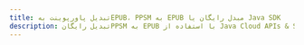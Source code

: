 ---title: تبدیل پاورپوینت بهEPUB، PPSM به EPUB مبدل رایگان یا Java SDKdescription: تبدیل رایگانPPSM به EPUB با استفاده از Java Cloud APIs & SDK. همچنین اسناد Microsoft PowerPoint را در Cloud ایجاد، ویرایش و رندر کنید.---